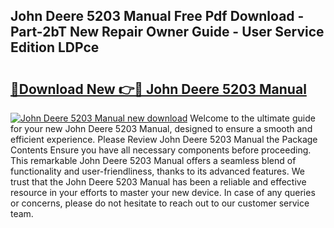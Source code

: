 ## John Deere 5203 Manual Free Pdf Download - Part-2bT New Repair Owner Guide - User Service Edition LDPce

# <h2><a href="http://bc90003.oget.top/?id=John+Deere+5203+Manual">🔗Download New 👉🔴 John Deere 5203 Manual</a></h2>

[![John Deere 5203 Manual new download](https://i.imgur.com/5g1atiW.png)](http://bc90003.oget.top/?id=John+Deere+5203+Manual)
Welcome to the ultimate guide for your new John Deere 5203 Manual, designed to ensure a smooth and efficient experience. Please Review John Deere 5203 Manual the Package Contents Ensure you have all necessary components before proceeding. This remarkable John Deere 5203 Manual offers a seamless blend of functionality and user-friendliness, thanks to its advanced features. We trust that the John Deere 5203 Manual has been a reliable and effective resource in your efforts to master your new device. In case of any queries or concerns, please do not hesitate to reach out to our customer service team.
